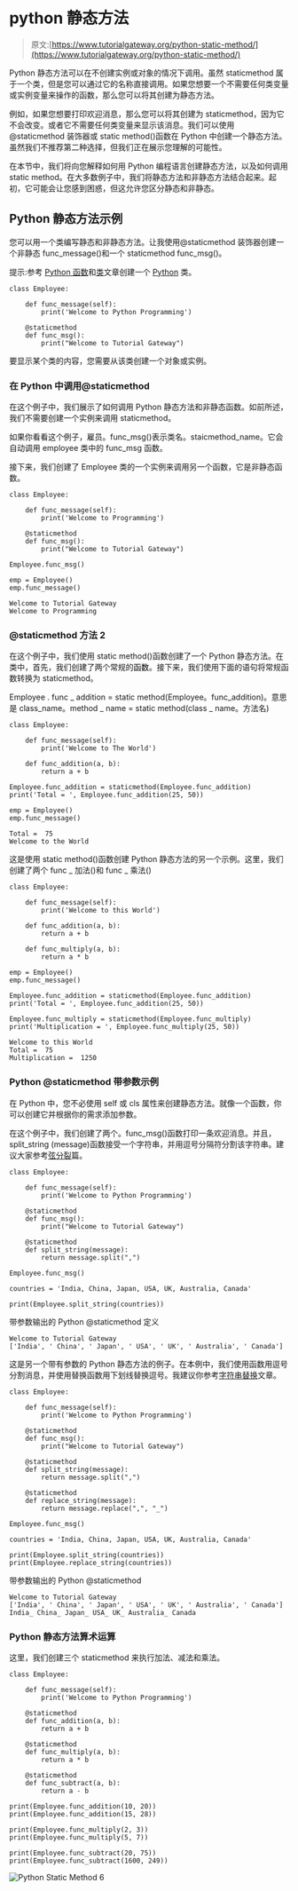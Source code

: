# python 静态方法

> 原文:[https://www.tutorialgateway.org/python-static-method/](https://www.tutorialgateway.org/python-static-method/)

Python 静态方法可以在不创建实例或对象的情况下调用。虽然 staticmethod 属于一个类，但是您可以通过它的名称直接调用。如果您想要一个不需要任何类变量或实例变量来操作的函数，那么您可以将其创建为静态方法。

例如，如果您想要打印欢迎消息，那么您可以将其创建为 staticmethod，因为它不会改变。或者它不需要任何类变量来显示该消息。我们可以使用@staticmethod 装饰器或 static method()函数在 Python 中创建一个静态方法。虽然我们不推荐第二种选择，但我们正在展示您理解的可能性。

在本节中，我们将向您解释如何用 Python 编程语言创建静态方法，以及如何调用 static method。在大多数例子中，我们将静态方法和非静态方法结合起来。起初，它可能会让您感到困惑，但这允许您区分静态和非静态。

## Python 静态方法示例

您可以用一个类编写静态和非静态方法。让我使用@staticmethod 装饰器创建一个非静态 func_message()和一个 staticmethod func_msg()。

提示:参考 [Python 函数](https://www.tutorialgateway.org/functions-in-python/)和[类](https://www.tutorialgateway.org/python-class/)文章创建一个 [Python](https://www.tutorialgateway.org/python-tutorial/) 类。

```
class Employee:

    def func_message(self):
        print('Welcome to Python Programming')

    @staticmethod
    def func_msg():
        print("Welcome to Tutorial Gateway")
```

要显示某个类的内容，您需要从该类创建一个对象或实例。

### 在 Python 中调用@staticmethod

在这个例子中，我们展示了如何调用 Python 静态方法和非静态函数。如前所述，我们不需要创建一个实例来调用 staticmethod。

如果你看看这个例子，雇员。func_msg()表示类名。staicmethod_name。它会自动调用 employee 类中的 func_msg 函数。

接下来，我们创建了 Employee 类的一个实例来调用另一个函数，它是非静态函数。

```
class Employee:

    def func_message(self):
        print('Welcome to Programming')

    @staticmethod
    def func_msg():
        print("Welcome to Tutorial Gateway")

Employee.func_msg()

emp = Employee()
emp.func_message()
```

```
Welcome to Tutorial Gateway
Welcome to Programming
```

### @staticmethod 方法 2

在这个例子中，我们使用 static method()函数创建了一个 Python 静态方法。在类中，首先，我们创建了两个常规的<font color="#000000">函数</font>。接下来，我们使用下面的语句将常规函数转换为 staticmethod。

Employee . func _ addition = static method(Employee。func_addition)。意思是 class_name。method _ name = static method(class _ name。方法名)

```
class Employee:

    def func_message(self):
        print('Welcome to The World')

    def func_addition(a, b):
        return a + b

Employee.func_addition = staticmethod(Employee.func_addition)
print('Total = ', Employee.func_addition(25, 50))

emp = Employee()
emp.func_message()
```

```
Total =  75
Welcome to the World
```

这是使用 static method()函数创建 Python 静态方法的另一个示例。这里，我们创建了两个 func _ 加法()和 func _ 乘法()

```
class Employee:

    def func_message(self):
        print('Welcome to this World')

    def func_addition(a, b):
        return a + b

    def func_multiply(a, b):
        return a * b

emp = Employee()
emp.func_message()

Employee.func_addition = staticmethod(Employee.func_addition)
print('Total = ', Employee.func_addition(25, 50))

Employee.func_multiply = staticmethod(Employee.func_multiply)
print('Multiplication = ', Employee.func_multiply(25, 50))
```

```
Welcome to this World
Total =  75
Multiplication =  1250
```

### Python @staticmethod 带参数示例

在 Python 中，您不必使用 self 或 cls 属性来创建静态方法。就像一个函数，你可以创建它并根据你的需求添加参数。

在这个例子中，我们创建了两个。func_msg()函数打印一条欢迎消息。并且，split_string (message)函数接受一个字符串，并用逗号分隔符分割该字符串。建议大家参考[弦分裂](https://www.tutorialgateway.org/python-split/)篇。

```
class Employee:

    def func_message(self):
        print('Welcome to Python Programming')

    @staticmethod
    def func_msg():
        print("Welcome to Tutorial Gateway")

    @staticmethod
    def split_string(message):
        return message.split(",")

Employee.func_msg()

countries = 'India, China, Japan, USA, UK, Australia, Canada'

print(Employee.split_string(countries))
```

带参数输出的 Python @staticmethod 定义

```
Welcome to Tutorial Gateway
['India', ' China', ' Japan', ' USA', ' UK', ' Australia', ' Canada']
```

这是另一个带有参数的 Python 静态方法的例子。在本例中，我们使用函数用逗号分割消息，并使用替换函数用下划线替换逗号。我建议你参考[字符串替换](https://www.tutorialgateway.org/python-string-replace/)文章。

```
class Employee:

    def func_message(self):
        print('Welcome to Python Programming')

    @staticmethod
    def func_msg():
        print("Welcome to Tutorial Gateway")

    @staticmethod
    def split_string(message):
        return message.split(",")

    @staticmethod
    def replace_string(message):
        return message.replace(",", "_")

Employee.func_msg()

countries = 'India, China, Japan, USA, UK, Australia, Canada'

print(Employee.split_string(countries))
print(Employee.replace_string(countries))
```

带参数输出的 Python @staticmethod

```
Welcome to Tutorial Gateway
['India', ' China', ' Japan', ' USA', ' UK', ' Australia', ' Canada']
India_ China_ Japan_ USA_ UK_ Australia_ Canada
```

### Python 静态方法算术运算

这里，我们创建三个 staticmethod 来执行加法、减法和乘法。

```
class Employee:

    def func_message(self):
        print('Welcome to Python Programming')

    @staticmethod
    def func_addition(a, b):
        return a + b

    @staticmethod
    def func_multiply(a, b):
        return a * b

    @staticmethod
    def func_subtract(a, b):
        return a - b

print(Employee.func_addition(10, 20))
print(Employee.func_addition(15, 28))

print(Employee.func_multiply(2, 3))
print(Employee.func_multiply(5, 7))

print(Employee.func_subtract(20, 75))
print(Employee.func_subtract(1600, 249))
```

![Python Static Method 6](img/47f5417ee4fa67f556f0611c5dea774a.png)